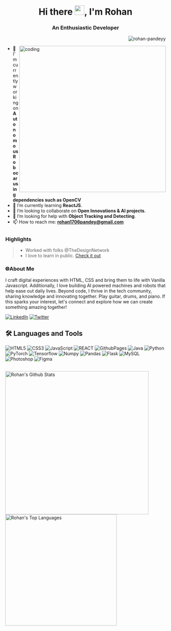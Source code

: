 <h1 align="center">Hi there <img src="https://raw.githubusercontent.com/MartinHeinz/MartinHeinz/master/wave.gif" width="30px">, I'm Rohan</h1>
<h3 align="center">An Enthusiastic Developer</h3>

<p align="right"> <img src="https://komarev.com/ghpvc/?username=rohan-pandeyy&label=Profile%20views&color=d4b3df&style=flat-square" alt="rohan-pandeyy" /> </p>
<img align = "right" alt = coding height = "460px" src="https://image.lexica.art/full_jpg/03fd6ca2-02d8-40fd-bc57-0fbeb42a4e63">

- 🔭 I’m currently working on **Autonomous Robocar using dependencies such as OpenCV**
- 🌱 I’m currently learning **ReactJS**.
- 👯 I’m looking to collaborate on **Open Innovations & AI projects**.
- 🤔 I’m looking for help with **Object Tracking and Detecting**.
- 📫 How to reach me: **rohan1706pandey@gmail.com**

##
### Highlights

> - Worked with folks @TheDesignNetwork
> - I love to learn in public. [Check it out](https://twitter.com/aboongalakaka)

### 🌐About Me
I craft digital experiences with HTML, CSS and bring them to life with Vanilla Javascript. Additionally, I love building AI powered machines and robots that help ease out daily lives. Beyond code, I thrive in the tech community, sharing knowledge and innovating together. Play guitar, drums, and piano. If this sparks your interest, let's connect and explore how we can create something amazing together!

[![LinkedIn](https://img.shields.io/badge/LinkedIn-%230077B5.svg?logo=linkedin&logoColor=white)](https://www.linkedin.com/in/rohan-pandey-a9a50b270/) [![Twitter](https://img.shields.io/badge/Twitter-%231DA1F2.svg?logo=Twitter&logoColor=white)](https://twitter.com/aboongalakaka)

<h2 align="left">🛠️ Languages and Tools </h2>

![HTML5](https://img.shields.io/badge/html5-%23E34F26.svg?style=for-the-badge&logo=html5&logoColor=white) ![CSS3](https://img.shields.io/badge/css3%20-%231572B6.svg?&style=for-the-badge&logo=css3&logoColor=white) ![JavaScript](https://img.shields.io/badge/javascript-%23323330.svg?style=for-the-badge&logo=javascript&logoColor=%23F7DF1E) ![REACT](https://img.shields.io/badge/react%20-%2320232a.svg?&style=for-the-badge&logo=react&logoColor=%2361DAFB) ![GithubPages](https://img.shields.io/badge/github%20pages-121013?style=for-the-badge&logo=github&logoColor=white) ![Java](https://img.shields.io/badge/java-%23ED8B00.svg?style=for-the-badge&logo=openjdk&logoColor=white) ![Python](https://img.shields.io/badge/python-3670A0?style=for-the-badge&logo=python&logoColor=ffdd54) ![PyTorch](https://img.shields.io/badge/PyTorch%20-%23EE4C2C.svg?&style=for-the-badge&logo=PyTorch&logoColor=white) ![Tensorflow](https://img.shields.io/badge/TensorFlow%20-%23FF6F00.svg?&style=for-the-badge&logo=TensorFlow&logoColor=white) ![Numpy](https://img.shields.io/badge/numpy%20-%23013243.svg?&style=for-the-badge&logo=numpy&logoColor=white) ![Pandas](https://img.shields.io/badge/pandas%20-%23150458.svg?&style=for-the-badge&logo=pandas&logoColor=white) ![Flask](https://img.shields.io/badge/flask%20-%23000.svg?&style=for-the-badge&logo=flask&logoColor=white) ![MySQL](https://img.shields.io/badge/mysql-%2300f.svg?&style=for-the-badge&logo=mysql&logoColor=white) ![Photoshop](https://img.shields.io/badge/photoshop-%2331A8FF.svg?&style=for-the-badge&logo=adobe%20photoshop&logoColor=white) ![Figma](https://img.shields.io/badge/figma%20-%23F24E1E.svg?&style=for-the-badge&logo=figma&logoColor=white)

##

<a href="https://github.com/rohan-pandeyy/github-readme-stats"><img alt="Rohan's Github Stats" src="https://github-readme-stats-sigma-five.vercel.app/api?username=rohan-pandeyy&show_icons=true&count_private=true&theme=radical&hide_border=true&bg_color=0D1117" width="450" /></a>
  <a href="https://github.com/rohan-pandeyy/github-readme-stats"><img alt="Rohan's Top Languages" src="https://github-readme-stats-sigma-five.vercel.app/api/top-langs/?username=rohan-pandeyy&langs_count=8&count_private=true&layout=compact&theme=radical&hide_border=true&bg_color=0D1117" width ="350" /></a>
<!--
**rohan-pandeyy/rohan-pandeyy** is a ✨ _special_ ✨ repository because its `README.md` (this file) appears on your GitHub profile.

Here are some ideas to get you started:


-->
